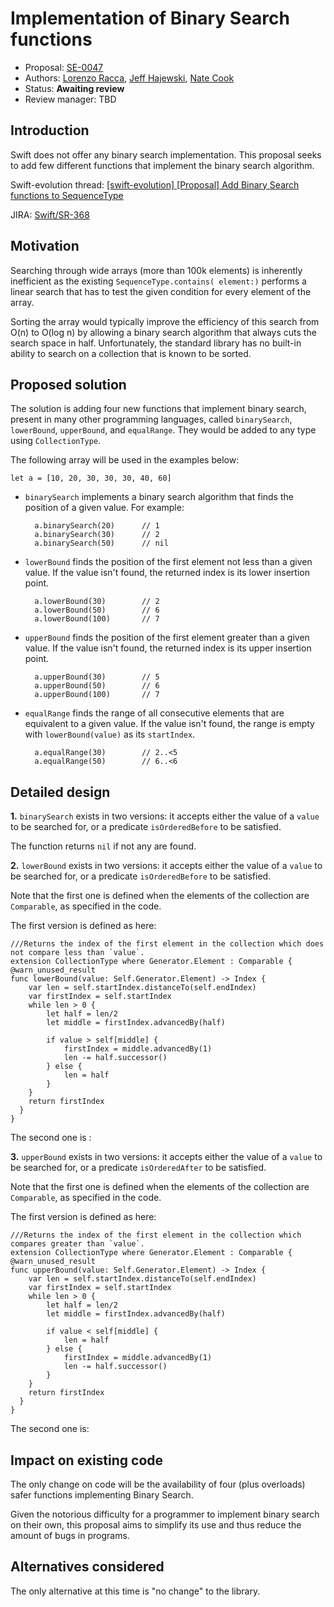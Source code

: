 # Implementation of Binary Search functions

* Proposal: [SE-0047](https://github.com/apple/swift-evolution/blob/master/proposals/0047-binary-search.md)
* Authors: [Lorenzo Racca](https://github.com/lorenzoracca), [Jeff Hajewski](https://github.com/j-haj), [Nate Cook](https://github.com/natecook1000)
* Status: **Awaiting review**
* Review manager: TBD

## Introduction

Swift does not offer any binary search implementation.
This proposal seeks to add few different functions that implement the binary search algorithm.

Swift-evolution thread: [[swift-evolution] [Proposal] Add Binary Search functions to	SequenceType](https://lists.swift.org/pipermail/swift-evolution/Week-of-Mon-20160314/012680.html)

JIRA: [Swift/SR-368](https://bugs.swift.org/browse/SR-368)

## Motivation

Searching through wide arrays (more than 100k elements) is inherently inefficient as the existing `SequenceType.contains( element:)` performs a linear search that has to test the given condition for every element of the array.

Sorting the array would typically improve the efficiency of this search from O(n) to O(log n) by allowing a binary search algorithm that always cuts the search space in half. Unfortunately, the standard library has no built-in ability to search on a collection that is known to be sorted.

## Proposed solution

The solution is adding four new functions that implement binary search, present in many other programming languages, called `binarySearch`, `lowerBound`, `upperBound`, and `equalRange`. They would be added to any type using `CollectionType`.

The following array will be used in the examples below:

    let a = [10, 20, 30, 30, 30, 40, 60]

- `binarySearch` implements a binary search algorithm that finds the position of a given value. For example: 

        a.binarySearch(20)      // 1
        a.binarySearch(30)      // 2
        a.binarySearch(50)      // nil
  
- `lowerBound` finds the position of the first element not less than a given value. If the value isn't found, the returned index is its lower insertion point.

        a.lowerBound(30)        // 2
        a.lowerBound(50)        // 6
        a.lowerBound(100)       // 7

- `upperBound` finds the position of the first element greater than a given value. If the value isn't found, the returned index is its upper insertion point.

        a.upperBound(30)        // 5
        a.upperBound(50)        // 6
        a.upperBound(100)       // 7

- `equalRange` finds the range of all consecutive elements that are equivalent to a given value. If the value isn't found, the range is empty with `lowerBound(value)` as its `startIndex`.

        a.equalRange(30)        // 2..<5
        a.equalRange(50)        // 6..<6

## Detailed design

**1.** `binarySearch` exists in two versions: it accepts either the value of a `value` to be searched for, or a predicate `isOrderedBefore` to be satisfied. 

The function returns `nil` if not any are found.


**2.** `lowerBound` exists in two versions: it accepts either the value of a `value` to be searched for, or a predicate `isOrderedBefore` to be satisfied. 

Note that the first one is defined when the elements of the collection are `Comparable`, as specified in the code.

The first version is defined as here:

    ///Returns the index of the first element in the collection which does not compare less than `value`.
    extension CollectionType where Generator.Element : Comparable {
    @warn_unused_result
    func lowerBound(value: Self.Generator.Element) -> Index {
        var len = self.startIndex.distanceTo(self.endIndex)
        var firstIndex = self.startIndex
        while len > 0 {
            let half = len/2
            let middle = firstIndex.advancedBy(half)
            
            if value > self[middle] {
                firstIndex = middle.advancedBy(1)
                len -= half.successor()
            } else {
                len = half
            }
        }
        return firstIndex
      }
    }

The second one is :

**3.** `upperBound` exists in two versions: it accepts either the value of a `value` to be searched for, or a predicate `isOrderedAfter` to be satisfied. 

Note that the first one is defined when the elements of the collection are `Comparable`, as specified in the code.

The first version is defined as here:

    ///Returns the index of the first element in the collection which compares greater than `value`.
    extension CollectionType where Generator.Element : Comparable {
    @warn_unused_result
    func upperBound(value: Self.Generator.Element) -> Index {
        var len = self.startIndex.distanceTo(self.endIndex)
        var firstIndex = self.startIndex
        while len > 0 {
            let half = len/2
            let middle = firstIndex.advancedBy(half)
            
            if value < self[middle] {
                len = half
            } else {
                firstIndex = middle.advancedBy(1)
                len -= half.successor()
            }
        }
        return firstIndex
      }
    }
    
The second one is:

## Impact on existing code

The only change on code will be the availability of four (plus overloads) safer functions implementing Binary Search. 

Given the notorious difficulty for a programmer to implement binary search on their own, this proposal aims to simplify its use and thus reduce the amount of bugs in programs.

## Alternatives considered

The only alternative at this time is "no change" to the library.
